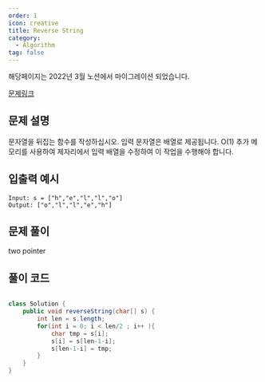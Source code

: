 ```yaml
---
order: 1
icon: creative
title: Reverse String
category:
  - Algorithm
tag: false
---
```


해당페이지는 2022년 3월 노션에서 마이그레이션 되었습니다.

[문제링크](https://leetcode.com/problems/reverse-string/)

## 문제 설명

문자열을 뒤집는 함수를 작성하십시오. 입력 문자열은 배열로 제공됩니다.
O(1) 추가 메모리를 사용하여 제자리에서 입력 배열을 수정하여 이 작업을 수행해야 합니다.

## 입출력 예시

```
Input: s = ["h","e","l","l","o"]
Output: ["o","l","l","e","h"]
```

## 문제 풀이

two pointer

## 풀이 코드

```java

class Solution {
    public void reverseString(char[] s) {
        int len = s.length;
        for(int i = 0; i < len/2 ; i++ ){
            char tmp = s[i];
            s[i] = s[len-1-i];
            s[len-1-i] = tmp;
        }
    }
}
```

